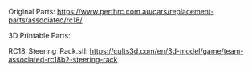 Original Parts:
https://www.perthrc.com.au/cars/replacement-parts/associated/rc18/

3D Printable Parts:

RC18_Steering_Rack.stl:
https://cults3d.com/en/3d-model/game/team-associated-rc18b2-steering-rack

